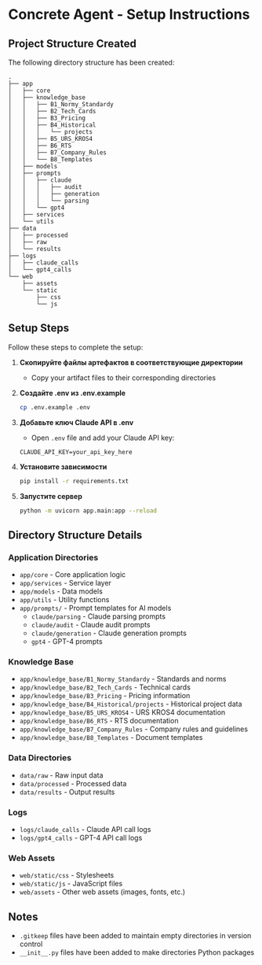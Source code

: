# Concrete Agent - Setup Instructions

## Project Structure Created

The following directory structure has been created:

```
.
├── app
│   ├── core
│   ├── knowledge_base
│   │   ├── B1_Normy_Standardy
│   │   ├── B2_Tech_Cards
│   │   ├── B3_Pricing
│   │   ├── B4_Historical
│   │   │   └── projects
│   │   ├── B5_URS_KROS4
│   │   ├── B6_RTS
│   │   ├── B7_Company_Rules
│   │   └── B8_Templates
│   ├── models
│   ├── prompts
│   │   ├── claude
│   │   │   ├── audit
│   │   │   ├── generation
│   │   │   └── parsing
│   │   └── gpt4
│   ├── services
│   └── utils
├── data
│   ├── processed
│   ├── raw
│   └── results
├── logs
│   ├── claude_calls
│   └── gpt4_calls
└── web
    ├── assets
    └── static
        ├── css
        └── js
```

## Setup Steps

Follow these steps to complete the setup:

1. **Скопируйте файлы артефактов в соответствующие директории**
   - Copy your artifact files to their corresponding directories

2. **Создайте .env из .env.example**
   ```bash
   cp .env.example .env
   ```

3. **Добавьте ключ Claude API в .env**
   - Open `.env` file and add your Claude API key:
   ```
   CLAUDE_API_KEY=your_api_key_here
   ```

4. **Установите зависимости**
   ```bash
   pip install -r requirements.txt
   ```

5. **Запустите сервер**
   ```bash
   python -m uvicorn app.main:app --reload
   ```

## Directory Structure Details

### Application Directories
- `app/core` - Core application logic
- `app/services` - Service layer
- `app/models` - Data models
- `app/utils` - Utility functions
- `app/prompts/` - Prompt templates for AI models
  - `claude/parsing` - Claude parsing prompts
  - `claude/audit` - Claude audit prompts
  - `claude/generation` - Claude generation prompts
  - `gpt4` - GPT-4 prompts

### Knowledge Base
- `app/knowledge_base/B1_Normy_Standardy` - Standards and norms
- `app/knowledge_base/B2_Tech_Cards` - Technical cards
- `app/knowledge_base/B3_Pricing` - Pricing information
- `app/knowledge_base/B4_Historical/projects` - Historical project data
- `app/knowledge_base/B5_URS_KROS4` - URS KROS4 documentation
- `app/knowledge_base/B6_RTS` - RTS documentation
- `app/knowledge_base/B7_Company_Rules` - Company rules and guidelines
- `app/knowledge_base/B8_Templates` - Document templates

### Data Directories
- `data/raw` - Raw input data
- `data/processed` - Processed data
- `data/results` - Output results

### Logs
- `logs/claude_calls` - Claude API call logs
- `logs/gpt4_calls` - GPT-4 API call logs

### Web Assets
- `web/static/css` - Stylesheets
- `web/static/js` - JavaScript files
- `web/assets` - Other web assets (images, fonts, etc.)

## Notes

- `.gitkeep` files have been added to maintain empty directories in version control
- `__init__.py` files have been added to make directories Python packages
